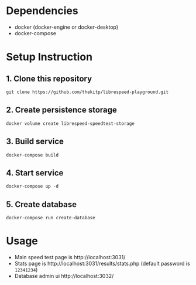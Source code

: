 # Dependencies
- docker (docker-engine or docker-desktop)
- docker-compose

# Setup Instruction

## 1. Clone this repository 
```
git clone https://github.com/thekitp/librespeed-playground.git
```

## 2. Create persistence storage
```
docker volume create librespeed-speedtest-storage
```

## 3. Build service
```
docker-compose build
```

## 4. Start service
```
docker-compose up -d
```

## 5. Create database
```
docker-compose run create-database
```

# Usage

- Main speed test page is http://localhost:3031/
- Stats page is http://localhost:3031/results/stats.php (default password is `12341234`)
- Database admin ui http://localhost:3032/
